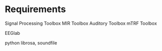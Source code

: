 # Requirements

Signal Processing Toolbox
MIR Toolbox
Auditory Toolbox
mTRF Toolbox

EEGlab

python librosa, soundfile





